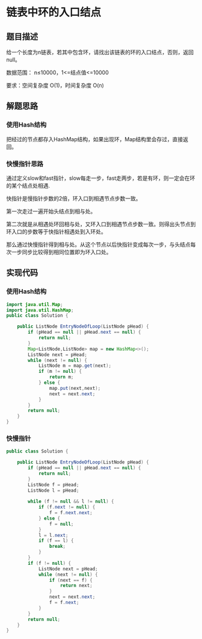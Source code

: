 # 链表中环的入口结点

## 题目描述
给一个长度为n链表，若其中包含环，请找出该链表的环的入口结点，否则，返回null。

数据范围： n≤10000，1<=结点值<=10000

要求：空间复杂度 O(1)，时间复杂度 O(n)

## 解题思路
### 使用Hash结构
把经过的节点都存入HashMap结构，如果出现环，Map结构里会存过，直接返回。

### 快慢指针思路
通过定义slow和fast指针，slow每走一步，fast走两步，若是有环，则一定会在环的某个结点处相遇.

快指针是慢指针步数的2倍，环入口到相遇节点步数一致。

第一次走过一遍开始头结点到相与处。

第二次就是从相遇处环回相与处，又环入口到相遇节点步数一致。则得出头节点到环入口的步数等于快指针相遇处到入环处。

那么通过快慢指针得到相与处。从这个节点以后快指针变成每次一步，与头结点每次一步同步比较得到相同位置即为环入口处。

## 实现代码
### 使用Hash结构
```java
import java.util.Map;
import java.util.HashMap;
public class Solution {

    public ListNode EntryNodeOfLoop(ListNode pHead) {
        if (pHead == null || pHead.next == null) {
            return null;
        }
        Map<ListNode,ListNode> map = new HashMap<>();
        ListNode next = pHead;
        while (next != null) {
            ListNode m = map.get(next);
            if (m != null) {
                return m;
            } else {
                map.put(next,next);
                next = next.next;
            }
        }
        return null;
    }
}
```
### 快慢指针
```java
public class Solution {

    public ListNode EntryNodeOfLoop(ListNode pHead) {
        if (pHead == null || pHead.next == null) {
            return null;
        }
        ListNode f = pHead;
        ListNode l = pHead;
        
        while (f != null && l != null) {
            if (f.next != null) {
                f = f.next.next;
            } else {
                f = null;
            }
            l = l.next;
            if (f == l) {
                break;
            }
        }
        if (f != null) {
            ListNode next = pHead;
            while (next != null) {
                if (next == f) {
                    return next;
                }
                next = next.next;
                f = f.next;
            }
        }
        return null;
    }
}
```